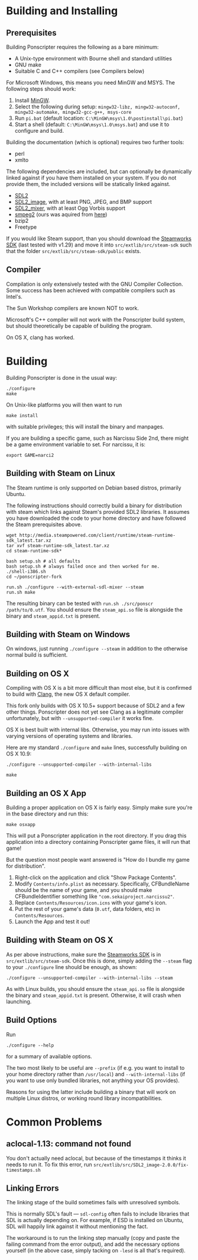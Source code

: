 # Building and Installing

## Prerequisites

Building Ponscripter requires the following as a bare minimum:

  - A Unix-type environment with Bourne shell and standard utilities
  - GNU make
  - Suitable C and C++ compilers (see Compilers below)

For Microsoft Windows, this means you need MinGW and MSYS. The following steps should work:

1. Install [MinGW](http://sourceforge.net/projects/mingw/files/Installer/mingw-get-setup.exe/download).
2. Select the following during setup: `mingw32-libz, mingw32-autoconf, mingw32-automake, mingw32-gcc-g++, msys-core`
3. Run `pi.bat` (default location: `C:\MinGW\msys\1.0\postinstall\pi.bat`)
4. Start a shell (default: `C:\MinGW\msys\1.0\msys.bat`) and use it to configure and build.

Building the documentation (which is optional) requires two further
tools:

  - perl
  - xmlto

The following dependencies are included, but can optionally be dynamically
linked against if you have them installed on your system. If you do not provide them, the
included versions will be statically linked against.

  - [SDL2](http://www.libsdl.org/download-2.0.php)
  - [SDL2_image](https://www.libsdl.org/projects/SDL_image/), with at least PNG, JPEG, and BMP support
  - [SDL2_mixer](http://www.libsdl.org/projects/SDL_mixer/), with at least Ogg Vorbis support
  - [smpeg2](https://icculus.org/smpeg/) (ours was aquired from [here](http://dev.gentoo.org/~hasufell/distfiles/smpeg-2.0.0.tar.bz2))
  - bzip2
  - Freetype

If you would like Steam support, than you should download the [Steamworks SDK](https://partner.steamgames.com) (last tested with v1.29) and move it into `src/extlib/src/steam-sdk` such that the folder `src/extlib/src/steam-sdk/public` exists. 

## Compiler

Compilation is only extensively tested with the GNU Compiler
Collection.  Some success has been achieved with compatible compilers
such as Intel's.

The Sun Workshop compilers are known NOT to work.

Microsoft's C++ compiler will not work with the Ponscripter build
system, but should theoretically be capable of building the program.

On OS X, clang has worked.


# Building

Building Ponscripter is done in the usual way:
```
./configure
make
```
On Unix-like platforms you will then want to run

`make install`

with suitable privileges; this will install the binary and manpages.

If you are building a specific game, such as Narcissu Side 2nd, there
might be a game environment variable to set. For narcissu, it is:

`export GAME=narci2`
  
## Building with Steam on Linux

The Steam runtime is only supported on Debian based distros, primarily Ubuntu. 

The following instructions should correctly build a binary for distribution with steam which links against Steam's provided SDL2 libraries. It assumes you have downloaded the code to your home directory and have followed the Steam prerequisites above.
```
wget http://media.steampowered.com/client/runtime/steam-runtime-sdk_latest.tar.xz
tar xvf steam-runtime-sdk_latest.tar.xz
cd steam-runtime-sdk*

bash setup.sh # all defaults
bash setup.sh # always failed once and then worked for me.
./shell-i386.sh
cd ~/ponscripter-fork

run.sh ./configure --with-external-sdl-mixer --steam
run.sh make
```
The resulting binary can be tested with `run.sh ./src/ponscr /path/to/0.utf`. You should ensure the `steam_api.so` file is alongside the binary and `steam_appid.txt` is present.

## Building with Steam on Windows

On windows, just running `./configure --steam` in addition to the otherwise normal build is sufficient.

## Building on OS X

Compiling with OS X is a bit more difficult than most else, but it is confirmed to build with [Clang](http://clang.llvm.org/), the new OS X default compiler.

This fork only builds with OS X 10.5+ support because of SDL2 and a few other things. Ponscripter does not yet see Clang as a legitimate compiler unfortunately, but with `--unsupported-compiler` it works fine.

OS X is best built with internal libs. Otherwise, you may run into issues with varying versions of operating systems and libraries.

Here are my standard `./configure` and `make` lines, successfully building on OS X 10.9:

```
./configure --unsupported-compiler --with-internal-libs
```
```
make
```

## Building an OS X App

Building a proper application on OS X is fairly easy. Simply make sure you're in the base directory and run this:

```
make osxapp
```

This will put a Ponscripter application in the root directory. If you drag this application into a directory containing Ponscripter game files, it will run that game!

But the question most people want answered is "How do I bundle my game for distribution".

1. Right-click on the application and click "Show Package Contents".
2. Modify `Contents/info.plist` as necessary. Specifically, CFBundleName should be the name of your game, and you should make CFBundleIdentifier something like `"com.sekaiproject.narcissu2"`.
3. Replace `Contents/Resources/icon.icns` with your game's icon.
4. Put the rest of your game's data (`0.utf`, data folders, etc) in `Contents/Resources`.
5. Launch the App and test it out!

## Building with Steam on OS X

As per above instructions, make sure the [Steamworks SDK](https://partner.steamgames.com) is in `src/extlib/src/steam-sdk`. Once this is done, simply adding the `--steam` flag to your `./configure` line should be enough, as shown:
```
./configure --unsupported-compiler --with-internal-libs --steam
```

As with Linux builds, you should ensure the `steam_api.so` file is alongside the binary and `steam_appid.txt` is present. Otherwise, it will crash when launching.


## Build Options

Run

`./configure --help`

for a summary of available options.

The two most likely to be useful are `--prefix` (if e.g. you want to
install to your home directory rather than `/usr/local`) and
`--with-internal-libs` (if you want to use only bundled libraries, not
anything your OS provides).

Reasons for using the latter include building a binary that will work
on multiple Linux distros, or working round library incompatibilities.

# Common Problems

## aclocal-1.13: command not found

You don't actually need aclocal, but because of the timestamps it thinks it
needs to run it. To fix this error, run
`src/extlib/src/SDL2_image-2.0.0/fix-timestamps.sh`

## Linking Errors

The linking stage of the build sometimes fails with unresolved
symbols.

This is normally SDL's fault &mdash; `sdl-config` often fails to include
libraries that SDL is actually depending on.  For example, if ESD is
installed on Ubuntu, SDL will happily link against it without
mentioning the fact.

The workaround is to run the linking step manually (copy and paste the
failing command from the error output), and add the necessary options
yourself (in the above case, simply tacking on `-lesd` is all that's
required).

